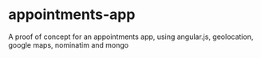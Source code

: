 appointments-app
================

A proof of concept for an appointments app, using angular.js, geolocation, google maps, nominatim and mongo